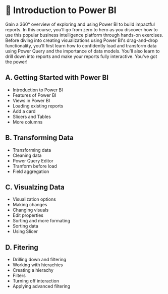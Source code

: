 # 🍏 Introduction to Power BI
Gain a 360° overview of exploring and using Power BI to build impactful reports. In this course, you’ll go from zero to hero as you discover how to use this popular business intelligence platform through hands-on exercises. Before diving into creating visualizations using Power BI's drag-and-drop functionality, you’ll first learn how to confidently load and transform data using Power Query and the importance of data models. You’ll also learn to drill down into reports and make your reports fully interactive. You've got the power!
## A. Getting Started with Power BI
  
  * Introduction to Power BI
  * Features of Power BI
  * Views in Power BI
  * Loading existing reports
  * Add a card
  * Slicers and Tables
  * More columns

## B. Transforming Data

  * Transforming data
  * Cleaning data
  * Power Query Editor
  * Tranform before load
  * Field aggregation

## C. Visualzing Data

  * Visualization options
  * Making changes
  * Changing visuals
  * Edit properties
  * Sorting and more formating
  * Sorting data
  * Using Slicer

## D. Fitering

  * Drilling down and filtering
  * Working with hierachies
  * Creating a hierachy
  * Filters
  * Turning off interaction
  * Applying advanced filtering
